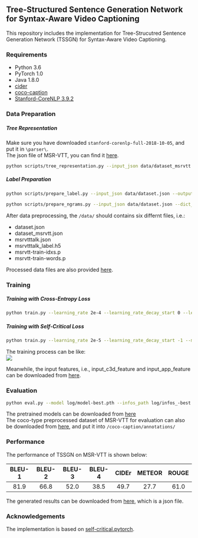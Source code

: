 ## Tree-Structured Sentence Generation Network for Syntax-Aware Video Captioning

This repository includes the implementation for Tree-Strucutred Sentence Generation Network (TSSGN) for Syntax-Aware Video Captioning.

### Requirements
* Python 3.6
* PyTorch 1.0
* Java 1.8.0
* [cider](https://github.com/ruotianluo/cider/tree/e9b736d038d39395fa2259e39342bb876f1cc877)
* [coco-caption](https://github.com/ruotianluo/coco-caption/tree/ea20010419a955fed9882f9dcc53f2dc1ac65092)
* [Stanford-CoreNLP 3.9.2](http://nlp.stanford.edu/software/stanford-corenlp-full-2018-10-05.zip)

### Data Preparation


##### Tree Representation

Make sure you have downloaded ``stanford-corenlp-full-2018-10-05``, and put it in ``\parser\``.  
The json file of MSR-VTT, you can find it [here](http://ms-multimedia-challenge.com/2017/dataset).

```bash
python scripts/tree_representation.py --input_json data/dataset_msrvtt.json --output_json data/dataset.json
```

##### Label Preparation

```bash
python scripts/prepare_label.py --input_json data/dataset.json --output_json data/msrvtttalk.json --output_h5 data/msrvtttalk_label
```

```bash
python scripts/prepare_ngrams.py --input_json data/dataset.json --dict_json data/msrvtttalk.json --output_pkl data/msrvtt-train --split train
```

After data preprocessing, the ``/data/`` should contains six differnt files, i.e.:
* dataset.json
* dataset_msrvtt.json
* msrvtttalk.json
* msrvtttalk_label.h5
* msrvtt-train-idxs.p
* msrvtt-train-words.p

Processed data files are also provided [here](https://drive.google.com/drive/folders/1S9iA74uvoFcKO8z7kOUN7ueMtxTILf2V?usp=sharing).

### Training

##### Training with Cross-Entropy Loss
```bash
python train.py --learning_rate 2e-4 --learning_rate_decay_start 0 --learning_rate_decay_every 2 --learning_rate_decay_rate 0.8 --max_epochs 12 --batch_size 10 --save_checkpoint_every 300 --checkpoint_path log --dataset msrvtt --self_critical_after -1 --input_json data/msrvtttalk.json --input_label_h5 data/msrvtttalk_label.h5 --input_c3d_feature data/msrvtt_c3d_features.h5 --input_app_feature data/msrvtt_appearance_features.h5 --cached_tokens data/msrvtt-train-idxs --caption_model TSSGN
```

##### Training with Self-Critical Loss
```bash
python train.py --learning_rate 2e-5 --learning_rate_decay_start -1 --max_epochs 40 --batch_size 10 --save_checkpoint_every 300 --checkpoint_path log --dataset msrvtt --self_critical_after 0 --input_json data/msrvtttalk.json --input_label_h5 data/msrvtttalk_label.h5 --input_c3d_feature data/msrvtt_c3d_features.h5 --input_app_feature data/msrvtt_appearance_features.h5 --cached_tokens data/msrvtt-train-idxs --start_from log --caption_model TSSGN --reduce_on_plateau
```

The training process can be like:  
![](https://github.com/TSSGN/TSSGN/blob/main/MSR-VTT-Training.png)  

Meanwhile, the input features, i.e., input_c3d_feature and input_app_feature can be downloaded from [here](https://drive.google.com/drive/folders/1QvAwTmviFTqufwyucslnEVpvW_J0Br5J?usp=sharing).

### Evaluation
```bash
python eval.py --model log/model-best.pth --infos_path log/infos_-best.pkl --output_json results.json --input_json data/msrvtttalk.json --input_label_h5 data/msrvtttalk_label.h5 --input_c3d_feature data/msrvtt_c3d_features.h5 --input_att_feature data/msrvtt_appearance_features.h5 --cached_tokens data/msrvtt-train-idxs
```

The pretrained models can be downloaded from [here](https://drive.google.com/drive/folders/1PfahB1qAhwM2IoMbBMH7Z7QKiwGvKY0h?usp=sharing)  
The coco-type preprocessed dataset of MSR-VTT for evaluation can also be downloaded from [here](https://drive.google.com/drive/folders/1LH7c1_ek34AGzZktnjtXyzfgDFPrgMs6?usp=sharing), and put it into ``/coco-caption/annotations/``

### Performance

The performance of TSSGN on MSR-VTT is shown below:  

BLEU-1 | BLEU-2 | BLEU-3 | BLEU-4 | CIDEr | METEOR | ROUGE
:---: | :---: | :---: | :---: | :---: | :---: | :---: 
81.9|66.8|52.0|38.5|49.7|27.7|61.0  

The generated results can be downloaded from [here](https://drive.google.com/drive/folders/1tFOBftlDz_ujMASUKdcfGH1kh3Vl1oqZ?usp=sharing), which is a json file. 

### Acknowledgements

The implementation is based on [self-critical.pytorch](https://github.com/ruotianluo/self-critical.pytorch).
